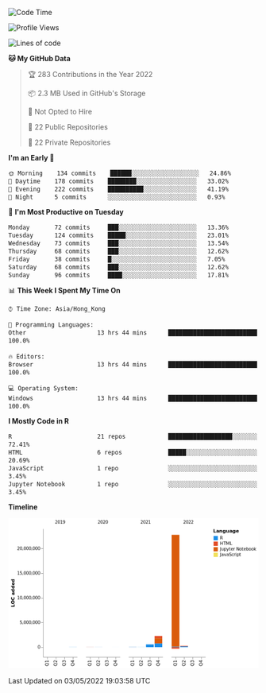 

<!--**wt12318/wt12318** is a ✨ _special_ ✨ repository because its `README.md` (this file) appears on your GitHub profile.-->

<!--START_SECTION:waka-->
![Code Time](http://img.shields.io/badge/Code%20Time-146%20hrs%2053%20mins-blue)

![Profile Views](http://img.shields.io/badge/Profile%20Views-4-blue)

![Lines of code](https://img.shields.io/badge/From%20Hello%20World%20I%27ve%20Written-26%20Million%20lines%20of%20code-blue)

**🐱 My GitHub Data** 

> 🏆 283 Contributions in the Year 2022
 > 
> 📦 2.3 MB Used in GitHub's Storage 
 > 
> 🚫 Not Opted to Hire
 > 
> 📜 22 Public Repositories 
 > 
> 🔑 22 Private Repositories  
 > 
**I'm an Early 🐤** 

```text
🌞 Morning    134 commits    ██████░░░░░░░░░░░░░░░░░░░   24.86% 
🌆 Daytime    178 commits    ████████░░░░░░░░░░░░░░░░░   33.02% 
🌃 Evening    222 commits    ██████████░░░░░░░░░░░░░░░   41.19% 
🌙 Night      5 commits      ░░░░░░░░░░░░░░░░░░░░░░░░░   0.93%

```
📅 **I'm Most Productive on Tuesday** 

```text
Monday       72 commits     ███░░░░░░░░░░░░░░░░░░░░░░   13.36% 
Tuesday      124 commits    █████░░░░░░░░░░░░░░░░░░░░   23.01% 
Wednesday    73 commits     ███░░░░░░░░░░░░░░░░░░░░░░   13.54% 
Thursday     68 commits     ███░░░░░░░░░░░░░░░░░░░░░░   12.62% 
Friday       38 commits     █░░░░░░░░░░░░░░░░░░░░░░░░   7.05% 
Saturday     68 commits     ███░░░░░░░░░░░░░░░░░░░░░░   12.62% 
Sunday       96 commits     ████░░░░░░░░░░░░░░░░░░░░░   17.81%

```


📊 **This Week I Spent My Time On** 

```text
⌚︎ Time Zone: Asia/Hong_Kong

💬 Programming Languages: 
Other                    13 hrs 44 mins      █████████████████████████   100.0%

🔥 Editors: 
Browser                  13 hrs 44 mins      █████████████████████████   100.0%

💻 Operating System: 
Windows                  13 hrs 44 mins      █████████████████████████   100.0%

```

**I Mostly Code in R** 

```text
R                        21 repos            ██████████████████░░░░░░░   72.41% 
HTML                     6 repos             █████░░░░░░░░░░░░░░░░░░░░   20.69% 
JavaScript               1 repo              ░░░░░░░░░░░░░░░░░░░░░░░░░   3.45% 
Jupyter Notebook         1 repo              ░░░░░░░░░░░░░░░░░░░░░░░░░   3.45%

```


**Timeline**

![Chart not found](https://raw.githubusercontent.com/wt12318/wt12318/main/charts/bar_graph.png) 


 Last Updated on 03/05/2022 19:03:58 UTC
<!--END_SECTION:waka-->


